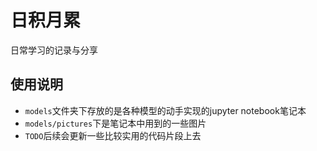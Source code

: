 

# 日积月累

日常学习的记录与分享

 
## 使用说明

- `models`文件夹下存放的是各种模型的动手实现的jupyter notebook笔记本
- `models/pictures`下是笔记本中用到的一些图片
- `TODO`后续会更新一些比较实用的代码片段上去











